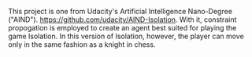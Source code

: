 This project is one from Udacity's Artificial Intelligence Nano-Degree ("AIND").   https://github.com/udacity/AIND-Isolation.  With it, constraint propogation is employed to create an agent best suited for playing the game Isolation.  In this version of Isolation, however, the player can move only in the same fashion as a knight in chess.
